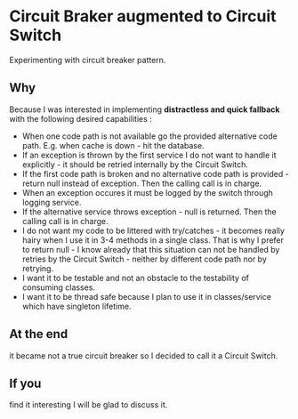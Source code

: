 # Circuit Braker augmented to Circuit Switch
Experimenting with circuit breaker pattern. 

## Why 
Because I was interested in implementing **distractless and quick fallback** with the following desired capabilities : 

* When one code path is not available go the provided alternative code path. 
E.g. when cache is down - hit the database.
* If an exception is thrown by the first service I do not want to handle it explicitly - it should be retried internally by the Circuit Switch.
* If the first code path is broken and no alternative code path is provided - return null instead of exception. Then the calling call is in charge.
* When an exception occures it must be logged by the switch through logging service.
* If the alternative service throws exception - null is returned. Then the calling call is in charge.
* I do not want my code to be littered with try/catches - it becomes really hairy when I use it in 3-4 methods in a single class. That is why I prefer to return null - I know already that this situation can not be handled by retries by the Circuit Switch - neither by different code path nor by retrying.
* I want it to be testable and not an obstacle to the testability of consuming classes.
* I want it to be thread safe because I plan to use it in classes/service which have singleton lifetime.

## At the end
it became not a true circuit breaker so I decided to call it a Circuit Switch. 

## If you
find it interesting I will be glad to discuss it.
